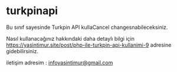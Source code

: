 # turkpinapi
Bu sınıf sayesinde Turkpin API kullaCancel changesnabileceksiniz.

Nasıl kullanacağınız hakkındaki daha detaylı bilgi için
https://yasintimur.site/post/php-ile-turkpin-api-kullanimi-9 adresine gidebilirsiniz.

iletişim adresim : infoyasintimur@gmail.com
